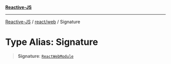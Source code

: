 [**Reactive-JS**](../../../README.md)

***

[Reactive-JS](../../../README.md) / [react/web](../README.md) / Signature

# Type Alias: Signature

> **Signature**: [`ReactWebModule`](../interfaces/ReactWebModule.md)
